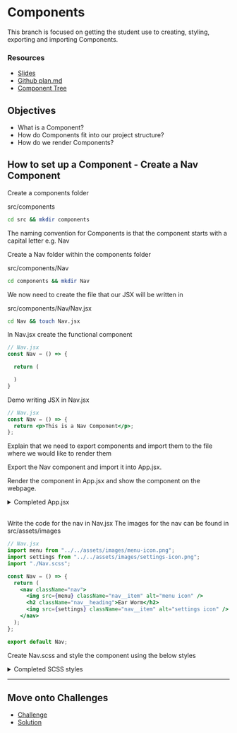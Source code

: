 # Components

This branch is focused on getting the student use to creating, styling, exporting and importing Components.

### Resources

- [Slides](https://opusrs.sharepoint.com/:p:/r/sites/Nologyio/_layouts/15/Doc.aspx?sourcedoc=%7B318F1076-070A-48E0-BCC1-D2E090406885%7D&file=02%20React%20Components.pptx&action=edit&mobileredirect=true)
- [Github plan.md](https://github.com/nology-tech/react-code-along/blob/02-components/notes/plan.md)
- [Component Tree](./component-tree.md)

## Objectives

- What is a Component?
- How do Components fit into our project structure?
- How do we render Components?

## How to set up a Component - Create a Nav Component

Create a components folder

src/components

```bash
cd src && mkdir components
```

The naming convention for Components is that the component starts with a capital letter e.g. Nav

Create a Nav folder within the components folder

src/components/Nav

```bash
cd components && mkdir Nav
```

We now need to create the file that our JSX will be written in

src/components/Nav/Nav.jsx

```bash
cd Nav && touch Nav.jsx
```

In Nav.jsx create the functional component

```jsx
// Nav.jsx
const Nav = () => {

  return (

  )
}
```

Demo writing JSX in Nav.jsx

```jsx
// Nav.jsx
const Nav = () => {
  return <p>This is a Nav Component</p>;
};
```

Explain that we need to export components and import them to the file where we would like to render them

Export the Nav component and import it into App.jsx.

Render the component in App.jsx and show the component on the webpage.

<details> 
<summary>Completed App.jsx</summary>

```jsx
// App.jsx
import "./App.scss";
import sunrise from "./assets/images/sunrise.png";
import sun from "./assets/images/sun.png";
import moon from "./assets/images/moon.png";
import Nav from "./components/Nav";

const App = () => {
  const user = {
    firstName: "John",
    lastName: "Doe",
  };

  const currentHour = new Date().getHours();
  let greetingImg = sunrise;
  let greetingTime = "Morning!";

  if (currentHour >= 12) {
    greetingImg = sun;
    greetingTime = "Afternoon!";
  }

  if (currentHour >= 18) {
    greetingImg = moon;
    greetingTime = "Evening!";
  }

  return (
    <>
      <div className="app">
        <Nav />
        <header className="greeting">
          <img src={greetingImg} className="greeting__img" alt={greetingTime} />
          <h1 className="greeting__heading">
            Good {greetingTime} <br /> {user.firstName} {user.lastName}
          </h1>
        </header>
      </div>
    </>
  );
};
```

</details>

<br/>

Write the code for the nav in Nav.jsx
The images for the nav can be found in src/assets/images

```jsx
// Nav.jsx
import menu from "../../assets/images/menu-icon.png";
import settings from "../../assets/images/settings-icon.png";
import "./Nav.scss";

const Nav = () => {
  return (
    <nav className="nav">
      <img src={menu} className="nav__item" alt="menu icon" />
      <h2 className="nav__heading">Ear Worm</h2>
      <img src={settings} className="nav__item" alt="settings icon" />
    </nav>
  );
};

export default Nav;
```

Create Nav.scss and style the component using the below styles

<details>
<summary>Completed SCSS styles</summary>

```scss
// Nav.scss
@use "../../assets/sass/_variables.scss" as *;

.nav {
  display: flex;
  justify-content: space-between;
  align-items: center;
  padding: 0 50px;
  color: $color-black;

  &__item {
    height: 30px;
  }
}

@media screen and (min-width: 992px) {
  .nav {
    grid-column: 1 / -1;
  }
}
```

</details>

---

## Move onto Challenges

- [Challenge](./challenge/challenge.md)
- [Solution](./challenge/solution.md)
